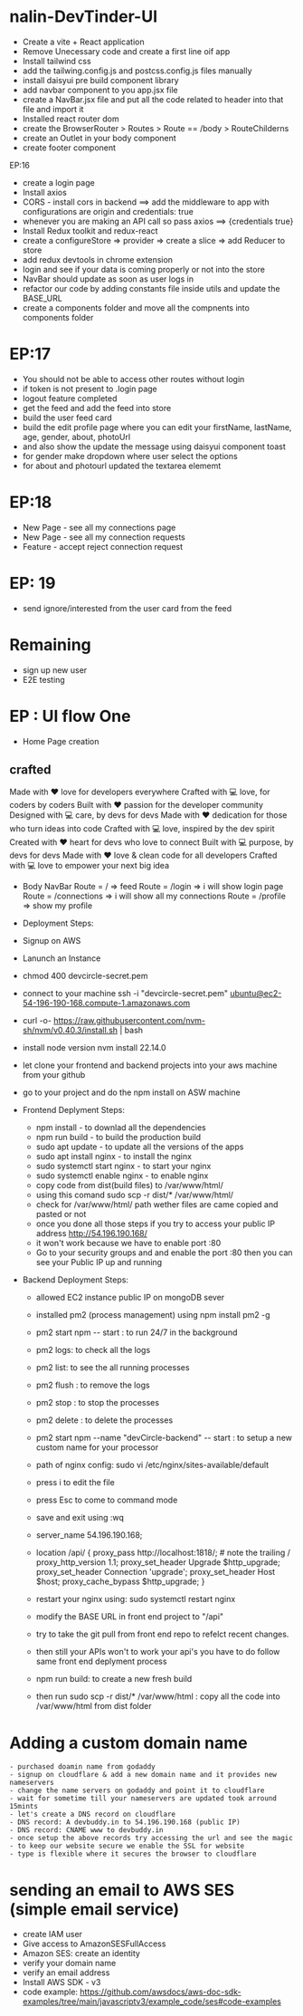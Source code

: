# nalin-DevTinder-UI

- Create a vite + React application
- Remove Unecessary code and create a first line oif app
- Install tailwind css
- add the tailwing.config.js and postcss.config.js files manually
- install daisyui pre build component library
- add navbar component to you app.jsx file
- create a NavBar.jsx file and put all the code related to header into that file and import it
- Installed react router dom
- create the BrowserRouter > Routes > Route == /body > RouteChilderns
- create an Outlet in your body component
- create footer component

EP:16
- create a login page
- Install axios
- CORS - install cors in backend ==> add the middleware to app with configurations are origin and credentials: true
- whenever you are making an API call so pass axios ==> {credentials true}
- Install Redux toolkit and redux-react
- create a configureStore => provider => create a slice => add Reducer to store
- add redux devtools in chrome extension
- login and see if your data is coming properly or not into the store
- NavBar should update as soon as user logs in
- refactor our code by adding constants file inside utils and update the BASE_URL
- create a components folder and move all the compnents into components folder

# EP:17
- You should not be able to access other routes without login
- if token is not present to .login page
- logout feature completed
- get the feed and add the feed into store
- build the user feed card
- build the edit profile page where you can edit your firstName, lastName, age, gender, about,  photoUrl
- and also show the update the message using daisyui component toast
- for gender make dropdown where user select the options
- for about and photourl updated the textarea elememt

# EP:18
- New Page - see all my connections page
- New Page - see all my connection requests
- Feature - accept reject connection request

# EP: 19
- send ignore/interested from the user card from the feed

# Remaining
- sign up new user
- E2E testing




# EP : UI flow One
- Home Page creation



## crafted
Made with ❤️ love for developers everywhere
Crafted with 💻 love, for coders by coders
Built with ❤️ passion for the developer community
Designed with 💻 care, by devs for devs
Made with ❤️ dedication for those who turn ideas into code
Crafted with 💻 love, inspired by the dev spirit
Created with ❤️ heart for devs who love to connect
Built with 💻 purpose, by devs for devs
Made with ❤️ love & clean code for all developers
Crafted with 💻 love to empower your next big idea




- Body
    NavBar
    Route = / => feed
    Route = /login => i will show login page
    Route = /connections => i will show all my connections
    Route = /profile => show my profile


- Deployment Steps:
- Signup on AWS
- Lanunch an Instance
- chmod 400 devcircle-secret.pem
- connect to your machine ssh -i "devcircle-secret.pem" ubuntu@ec2-54-196-190-168.compute-1.amazonaws.com
- curl -o- https://raw.githubusercontent.com/nvm-sh/nvm/v0.40.3/install.sh | bash
- install node version nvm install 22.14.0
- let clone your frontend and backend projects into your aws machine from your github
- go to your project and do the npm install on ASW machine
- Frontend Deplyment Steps:
    - npm install - to downlad all the dependencies
    - npm run build - to build the production build
    - sudo apt update - to update all the versions of the apps
    - sudo apt install nginx - to install the nginx 
    - sudo systemctl start nginx - to start your nginx
    - sudo systemctl enable nginx - to enable nginx
    - copy code from dist(build files) to /var/www/html/
    - using this comand sudo scp -r dist/* /var/www/html/
    - check for /var/www/html/ path wether files are came copied and pasted or not
    - once you done all those steps if you try to access your public IP address http://54.196.190.168/
    - it won't work because we have to enable port :80 
    - Go to your security groups and and enable the port :80 then you can see your Public IP up and running

- Backend Deployment Steps:
    - allowed EC2 instance public IP on mongoDB sever
    - installed pm2 (process management) using npm install pm2 -g
    - pm2 start npm -- start : to run 24/7 in the background
    - pm2 logs: to check all the logs
    - pm2 list: to see the all running processes
    - pm2 flush <name> : to remove the logs
    - pm2 stop <name> : to stop the processes
    - pm2 delete <name> : to delete the processes
    - pm2 start npm --name "devCircle-backend" -- start : to setup a new custom name for your processor
    - path of nginx config: sudo vi /etc/nginx/sites-available/default
    - press i to edit the file
    - press Esc to come to command mode
    - save and exit using :wq

    - server_name 54.196.190.168;


    - location /api/ {
        proxy_pass http://localhost:1818/;   # note the trailing /
        proxy_http_version 1.1;
        proxy_set_header Upgrade $http_upgrade;
        proxy_set_header Connection 'upgrade';
        proxy_set_header Host $host;
        proxy_cache_bypass $http_upgrade;
       }
    - restart your nginx using: sudo systemctl restart nginx
    - modify the BASE URL in front end project to "/api"
    - try to take the git pull from front end repo to refelct recent changes.
    - then still your APIs won't to work your api's you have to do follow same front end deplyment process
    - npm run build: to create a new fresh build
    - then run sudo scp -r dist/* /var/www/html : copy all the code into /var/www/html from dist folder

# Adding a custom domain name
    - purchased doamin name from godaddy
    - signup on cloudflare & add a new domain name and it provides new nameservers
    - change the name servers on godaddy and point it to cloudflare
    - wait for sometime till your nameservers are updated took arround 15mints
    - let's create a DNS record on cloudflare 
    - DNS record: A devbuddy.in to 54.196.190.168 (public IP)
    - DNS record: CNAME www to devbuddy.in
    - once setup the above records try accessing the url and see the magic
    - to keep our website secure we enable the SSL for website
    - type is flexible where it secures the browser to cloudflare

# sending an email to AWS SES (simple email service)
- create IAM user
- Give access to AmazonSESFullAccess
- Amazon SES: create an identity 
- verify your domain name
- verify an email address
- Install AWS SDK - v3
- code example: https://github.com/awsdocs/aws-doc-sdk-examples/tree/main/javascriptv3/example_code/ses#code-examples
